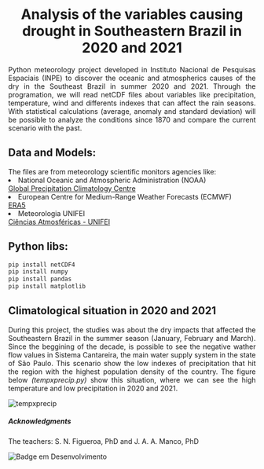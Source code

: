 <h1 align="center"> Analysis of the variables causing drought in Southeastern Brazil in 2020 and 2021 </h1>

<p align="justify"> 
Python meteorology project developed in Instituto Nacional de Pesquisas Espaciais (INPE) to discover the oceanic and atmospherics causes of the dry in the Southeast Brazil in summer 2020 and 2021. Through the programation, we will read netCDF files about variables like precipitation, temperature, wind and differents indexes that can affect the rain seasons. With statistical calculations (average, anomaly and standard deviation) will be possible to analyze the conditions since 1870 and compare the current scenario with the past. 
</p>


<h2> Data and Models: </h2>
  The files are from meteorology scientific monitors agencies like:
  <li> National Oceanic and Atmospheric Administration (NOAA) </li> 
  <a href="https://psl.noaa.gov/data/gridded/data.gpcc.html">Global Precipitation Climatology Centre</a>
  <li> European Centre for Medium-Range Weather Forecasts (ECMWF) </li>
  <a href="https://cds.climate.copernicus.eu/cdsapp#!/dataset/reanalysis-era5-single-levels?tab=form">ERA5</a>
  <li> Meteorologia UNIFEI </li>
  <a href="https://meteorologia.unifei.edu.br">Ciências Atmosféricas - UNIFEI</a>

<h2> Python libs: </h2>

```bash
pip install netCDF4
pip install numpy
pip install pandas
pip install matplotlib
```

<h2> Climatological situation in 2020 and 2021</h2>
<p align="justify"> 
During this project, the studies was about the dry impacts that affected the Southeastern Brazil in the summer season (January, February and March). Since the beggining of the decade, is possible to see the negative wather flow values in Sistema Cantareira, the main water supply system in the state of São Paulo. This scenario show the low indexes of precipitation that hit the region with the highest population density of the country. The figure below <i>(tempxprecip.py)</i> show this situation, where we can see the high temperature and low precipitation in 2020 and 2021. 
</p>


![tempxprecip](https://user-images.githubusercontent.com/99915694/201528551-e742f9c5-aaf7-4a55-8c17-3ad7fc316c7d.png)






<h5> Acknowledgments </h5>
<p> The teachers: S. N. Figueroa, PhD and J. A. A. Manco, PhD </p>


![Badge em Desenvolvimento](http://img.shields.io/static/v1?label=STATUS&message=EM%20DESENVOLVIMENTO&color=GREEN&style=for-the-badge)
